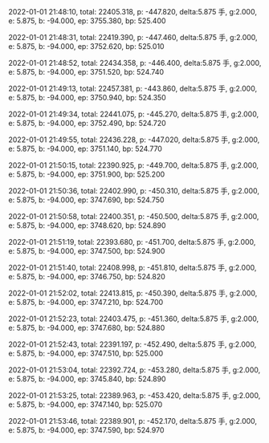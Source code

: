 2022-01-01 21:48:10, total: 22405.318, p: -447.820, delta:5.875 手, g:2.000, e: 5.875, b: -94.000, ep: 3755.380, bp: 525.400

2022-01-01 21:48:31, total: 22419.390, p: -447.460, delta:5.875 手, g:2.000, e: 5.875, b: -94.000, ep: 3752.620, bp: 525.010

2022-01-01 21:48:52, total: 22434.358, p: -446.400, delta:5.875 手, g:2.000, e: 5.875, b: -94.000, ep: 3751.520, bp: 524.740

2022-01-01 21:49:13, total: 22457.381, p: -443.860, delta:5.875 手, g:2.000, e: 5.875, b: -94.000, ep: 3750.940, bp: 524.350

2022-01-01 21:49:34, total: 22441.075, p: -445.270, delta:5.875 手, g:2.000, e: 5.875, b: -94.000, ep: 3752.490, bp: 524.720

2022-01-01 21:49:55, total: 22436.228, p: -447.020, delta:5.875 手, g:2.000, e: 5.875, b: -94.000, ep: 3751.140, bp: 524.770

2022-01-01 21:50:15, total: 22390.925, p: -449.700, delta:5.875 手, g:2.000, e: 5.875, b: -94.000, ep: 3751.900, bp: 525.200

2022-01-01 21:50:36, total: 22402.990, p: -450.310, delta:5.875 手, g:2.000, e: 5.875, b: -94.000, ep: 3747.690, bp: 524.750

2022-01-01 21:50:58, total: 22400.351, p: -450.500, delta:5.875 手, g:2.000, e: 5.875, b: -94.000, ep: 3748.620, bp: 524.890

2022-01-01 21:51:19, total: 22393.680, p: -451.700, delta:5.875 手, g:2.000, e: 5.875, b: -94.000, ep: 3747.500, bp: 524.900

2022-01-01 21:51:40, total: 22408.998, p: -451.810, delta:5.875 手, g:2.000, e: 5.875, b: -94.000, ep: 3746.750, bp: 524.820

2022-01-01 21:52:02, total: 22413.815, p: -450.390, delta:5.875 手, g:2.000, e: 5.875, b: -94.000, ep: 3747.210, bp: 524.700

2022-01-01 21:52:23, total: 22403.475, p: -451.360, delta:5.875 手, g:2.000, e: 5.875, b: -94.000, ep: 3747.680, bp: 524.880

2022-01-01 21:52:43, total: 22391.197, p: -452.490, delta:5.875 手, g:2.000, e: 5.875, b: -94.000, ep: 3747.510, bp: 525.000

2022-01-01 21:53:04, total: 22392.724, p: -453.280, delta:5.875 手, g:2.000, e: 5.875, b: -94.000, ep: 3745.840, bp: 524.890

2022-01-01 21:53:25, total: 22389.963, p: -453.420, delta:5.875 手, g:2.000, e: 5.875, b: -94.000, ep: 3747.140, bp: 525.070

2022-01-01 21:53:46, total: 22389.901, p: -452.170, delta:5.875 手, g:2.000, e: 5.875, b: -94.000, ep: 3747.590, bp: 524.970